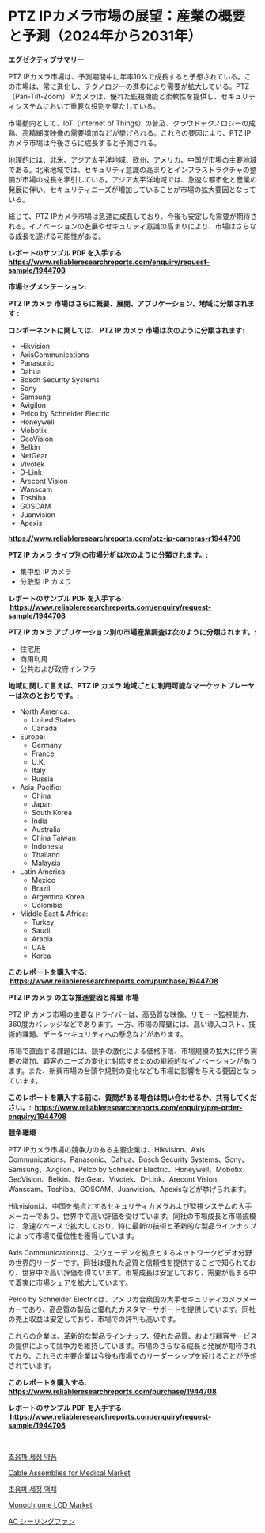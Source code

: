 <p><h1>PTZ IPカメラ市場の展望：産業の概要と予測（2024年から2031年）</h1></p><p><strong>エグゼクティブサマリー</strong></p>
<p><p>PTZ IPカメラ市場は、予測期間中に年率10%で成長すると予想されている。この市場は、常に進化し、テクノロジーの進歩により需要が拡大している。PTZ（Pan-Tilt-Zoom）IPカメラは、優れた監視機能と柔軟性を提供し、セキュリティシステムにおいて重要な役割を果たしている。</p><p>市場動向として、IoT（Internet of Things）の普及、クラウドテクノロジーの成熟、高精細度映像の需要増加などが挙げられる。これらの要因により、PTZ IPカメラ市場は今後さらに成長すると予測される。</p><p>地理的には、北米、アジア太平洋地域、欧州、アメリカ、中国が市場の主要地域である。北米地域では、セキュリティ意識の高まりとインフラストラクチャの整備が市場の成長を牽引している。アジア太平洋地域では、急速な都市化と産業の発展に伴い、セキュリティニーズが増加していることが市場の拡大要因となっている。</p><p>総じて、PTZ IPカメラ市場は急速に成長しており、今後も安定した需要が期待される。イノベーションの進展やセキュリティ意識の高まりにより、市場はさらなる成長を遂げる可能性がある。</p></p>
<p><strong>レポートのサンプル PDF を入手する: <a href="https://www.reliableresearchreports.com/enquiry/request-sample/1944708">https://www.reliableresearchreports.com/enquiry/request-sample/1944708</a></strong></p>
<p><strong>市場セグメンテーション:</strong></p>
<p><strong> PTZ IP カメラ 市場はさらに概要、展開、アプリケーション、地域に分類されます :</strong></p>
<p><strong>コンポーネントに関しては、 PTZ IP カメラ 市場は次のように分類されます: &nbsp;</strong></p>
<p><ul><li>Hikvision</li><li>AxisCommunications</li><li>Panasonic</li><li>Dahua</li><li>Bosch Security Systems</li><li>Sony</li><li>Samsung</li><li>Avigilon</li><li>Pelco by Schneider Electric</li><li>Honeywell</li><li>Mobotix</li><li>GeoVision</li><li>Belkin</li><li>NetGear</li><li>Vivotek</li><li>D-Link</li><li>Arecont Vision</li><li>Wanscam</li><li>Toshiba</li><li>GOSCAM</li><li>Juanvision</li><li>Apexis</li></ul></p>
<p><strong><a href="https://www.reliableresearchreports.com/ptz-ip-cameras-r1944708">https://www.reliableresearchreports.com/ptz-ip-cameras-r1944708</a></strong></p>
<p><strong> PTZ IP カメラ タイプ別の市場分析は次のように分類されます。:</strong></p>
<p><ul><li>集中型 IP カメラ</li><li>分散型 IP カメラ</li></ul></p>
<p><strong>レポートのサンプル PDF を入手する: &nbsp;<a href="https://www.reliableresearchreports.com/enquiry/request-sample/1944708">https://www.reliableresearchreports.com/enquiry/request-sample/1944708</a></strong></p>
<p><strong> PTZ IP カメラ アプリケーション別の市場産業調査は次のように分類されます。:</strong></p>
<p><ul><li>住宅用</li><li>商用利用</li><li>公共および政府インフラ</li></ul></p>
<p><strong>地域に関して言えば、PTZ IP カメラ 地域ごとに利用可能なマーケットプレーヤーは次のとおりです。:</strong></p>
<p><ul>
    <li>
        North America:
        <ul>
            <li>United States</li>
            <li>Canada</li>
        </ul>
    </li>
    <li>
        Europe:
        <ul>
            <li>Germany</li>
            <li>France</li>
            <li>U.K.</li>
            <li>Italy</li>
            <li>Russia</li>
        </ul>
    </li>
    <li>
        Asia-Pacific:
        <ul>
            <li>China</li>
            <li>Japan</li>
            <li>South Korea</li>
            <li>India</li>
            <li>Australia</li>
            <li>China Taiwan</li>
            <li>Indonesia</li>
            <li>Thailand</li>
            <li>Malaysia</li>
        </ul>
    </li>
    <li>
        Latin America:
        <ul>
            <li>Mexico</li>
            <li>Brazil</li>
            <li>Argentina Korea</li>
            <li>Colombia</li>
        </ul>
    </li>
    <li>
        Middle East & Africa:
        <ul>
            <li>Turkey</li>
            <li>Saudi</li>
            <li>Arabia</li>
            <li>UAE</li>
            <li>Korea</li>
        </ul>
    </li>
    </ul></p>
<p><strong>このレポートを購入する: &nbsp;<a href="https://www.reliableresearchreports.com/purchase/1944708">https://www.reliableresearchreports.com/purchase/1944708</a></strong></p>
<p><strong>PTZ IP カメラ の主な推進要因と障壁 市場</strong></p>
<p><p>PTZ IP カメラ市場の主要なドライバーは、高品質な映像、リモート監視能力、360度カバレッジなどであります。一方、市場の障壁には、高い導入コスト、技術的課題、データセキュリティへの懸念などがあります。</p><p>市場で直面する課題には、競争の激化による価格下落、市場規模の拡大に伴う需要の増加、顧客のニーズの変化に対応するための継続的なイノベーションがあります。また、新興市場の台頭や規制の変化なども市場に影響を与える要因となっています。</p></p>
<p><strong>このレポートを購入する前に、質問がある場合は問い合わせるか、共有してください。:&nbsp; <a href="https://www.reliableresearchreports.com/enquiry/pre-order-enquiry/1944708">https://www.reliableresearchreports.com/enquiry/pre-order-enquiry/1944708</a></strong></p>
<p><strong>競争環境</strong></p>
<p><p>PTZ IPカメラ市場の競争力のある主要企業は、Hikvision、Axis Communications、Panasonic、Dahua、Bosch Security Systems、Sony、Samsung、Avigilon、Pelco by Schneider Electric、Honeywell、Mobotix、GeoVision、Belkin、NetGear、Vivotek、D-Link、Arecont Vision、Wanscam、Toshiba、GOSCAM、Juanvision、Apexisなどが挙げられます。</p><p>Hikvisionは、中国を拠点とするセキュリティカメラおよび監視システムの大手メーカーであり、世界中で高い評価を受けています。同社の市場成長と市場規模は、急速なペースで拡大しており、特に最新の技術と革新的な製品ラインナップによって市場で優位性を獲得しています。</p><p>Axis Communicationsは、スウェーデンを拠点とするネットワークビデオ分野の世界的リーダーです。同社は優れた品質と信頼性を提供することで知られており、世界中で高い評価を得ています。市場成長は安定しており、需要が高まる中で着実に市場シェアを拡大しています。</p><p>Pelco by Schneider Electricは、アメリカ合衆国の大手セキュリティカメラメーカーであり、高品質の製品と優れたカスタマーサポートを提供しています。同社の売上収益は安定しており、市場での評判も高いです。</p><p>これらの企業は、革新的な製品ラインナップ、優れた品質、および顧客サービスの提供によって競争力を維持しています。市場のさらなる成長と発展が期待されており、これらの主要企業は今後も市場でのリーダーシップを続けることが予想されています。</p></p>
<p><strong>このレポートを購入する: &nbsp; <a href="https://www.reliableresearchreports.com/purchase/1944708">https://www.reliableresearchreports.com/purchase/1944708</a></strong></p>
<p><strong>レポートのサンプル PDF を入手する: &nbsp;<a href="https://www.reliableresearchreports.com/enquiry/request-sample/1944708">https://www.reliableresearchreports.com/enquiry/request-sample/1944708</a></strong><strong></strong></p>
<p>&nbsp;</p>
<p><p><a href="https://github.com/vsoq0zknh59/Market-Research-Report-List-1/blob/main/276953621807.md">초음파 세정 약품</a></p><p><a href="https://github.com/prosalinda88/Market-Research-Report-List-3/blob/main/cable-assemblies-for-medical-market.md">Cable Assemblies for Medical Market</a></p><p><a href="https://github.com/Tristiarton768456/Market-Research-Report-List-1/blob/main/937100021808.md">초음파 세정 액체</a></p><p><a href="https://three-jumbo-f6d.notion.site/Monochrome-LCD-Market-Size-Market-Outlook-and-Market-Forecast-2024-to-2031-26878b4fbca24b09baf687e168819516">Monochrome LCD Market</a></p><p><a href="https://github.com/bevdtkn4419963/Market-Research-Report-List-1/blob/main/750814723994.md">AC シーリングファン</a></p></p>